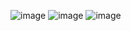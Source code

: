 ![image](https://github.com/user-attachments/assets/55a6e594-0a53-49ac-a7b3-53fc63859c97)
![image](https://github.com/user-attachments/assets/8085524d-e691-415b-9113-5c856a0c6f63)
![image](https://github.com/user-attachments/assets/8d212ed5-6eb1-4995-b144-b28f66e75c78)
